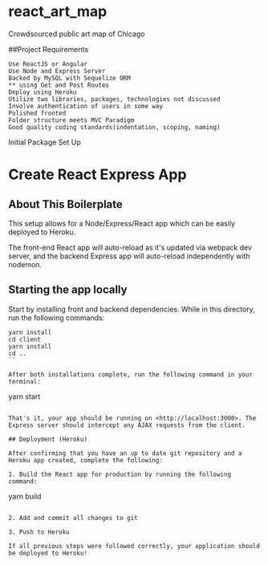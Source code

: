 # react_art_map
Crowdsourced public art map of Chicago

##Project Requirements
```
Use ReactJS or Angular
Use Node and Express Server
Backed by MySQL with Sequelize ORM
** using Get and Post Routes
Deploy using Heroku
Utilize two libraries, packages, technologies not discussed
Involve authentication of users in some way
Polished fronted
Folder structure meets MVC Paradigm
Good quality coding standards(indentation, scoping, naming)
```
Initial Package Set Up
# Create React Express App

## About This Boilerplate

This setup allows for a Node/Express/React app which can be easily deployed to Heroku.

The front-end React app will auto-reload as it's updated via webpack dev server, and the backend Express app will auto-reload independently with nodemon.

## Starting the app locally

Start by installing front and backend dependencies. While in this directory, run the following commands:

```
yarn install
cd client
yarn install
cd ..
``

After both installations complete, run the following command in your terminal:

```
yarn start
```

That's it, your app should be running on <http://localhost:3000>. The Express server should intercept any AJAX requests from the client.

## Deployment (Heroku)

After confirming that you have an up to date git repository and a Heroku app created, complete the following:

1. Build the React app for production by running the following command:

```
yarn build
```

2. Add and commit all changes to git

3. Push to Heroku

If all previous steps were followed correctly, your application should be deployed to Heroku!
